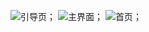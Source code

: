 ![引导页](https://github.com/marlborn@foxmail.com/uidemo/screenshort/Screenshot_2017-06-26-17-35-17-17.png)；
![主界面](https://github.com/marlborn@foxmail.com/uidemo/screenshort/Screenshot_2017-06-26-17-35-36-37.png)；
![首页](https://github.com/Marlborn/uidemo/screenshort/Screenshot_2017-06-26-17-35-45-92.png)；
